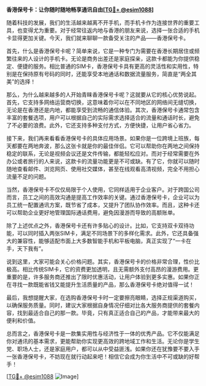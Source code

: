 **香港保号卡：让你随时随地畅享通讯自由[[TG💪+ @esim1088](https://t.me/s/esim1088)]**

随着科技的发展，我们的生活越来越离不开手机，而手机卡作为连接世界的重要工具，也变得尤为重要。对于经常往返内地与香港的朋友来说，选择一张合适的手机卡显得更加关键。今天，我们就来聊聊一款备受关注的产品——香港保号卡。

首先，什么是香港保号卡呢？简单来说，它是一种专门为需要在香港长期居住或频繁往来的人设计的手机卡。无论是商务出差还是家庭探亲，这款卡都能为你提供稳定、便捷的服务。相比普通的SIM卡，香港保号卡具有更高的灵活性和实用性，特别是在保持原有号码的同时，还能享受本地通话和数据流量服务，简直是“两全其美”的选择！

那么，为什么越来越多的人开始青睐香港保号卡呢？这就要从它的核心优势说起。首先，它支持多网络运营商切换，这意味着你可以在不同地区的网络间无缝切换，无论是在香港还是内地，都能享受到流畅的通信体验。其次，香港保号卡通常包含丰富的套餐选项，用户可以根据自己的实际需求选择适合的流量和通话时长，避免了不必要的浪费。此外，它还支持多种支付方式，方便快捷，让用户省心省力。

接下来，我们再来看看香港保号卡的具体应用场景。如果你是一位跨境上班族，每天都要在两地奔波，那么这张卡就是你的最佳伴侣。它可以帮助你在两地之间保持稳定的联系，无论是视频会议还是文件传输，都能轻松应对。而对于经常需要在外办公或者旅行的人来说，这款卡的流量功能更是不可或缺。有了它，你就可以随时随地查看邮件、浏览网页、使用社交媒体，甚至在线观看高清视频，完全不用担心流量不足的问题。

当然，香港保号卡不仅仅局限于个人使用，它同样适用于企业客户。对于跨国公司而言，员工之间的高效沟通是提高工作效率的关键。通过香港保号卡，企业可以为员工统一配置通讯方案，既节省了成本，又提升了团队协作效率。而且，这种卡还可以帮助企业更好地管理国际通话费用，避免因漫游而导致的高额账单。

除了上述优点之外，香港保号卡还有许多贴心的设计。比如，它支持双卡双待功能，可以同时插入两张SIM卡，满足不同场景下的多样化需求。此外，它还具备强大的兼容性，能够适配市面上大多数智能手机和平板电脑，真正实现了“一卡在手，天下我有”。

说到这里，大家可能会关心价格问题。其实，香港保号卡的价格非常合理，性价比极高。相比传统SIM卡，它的资费更加透明，且无需额外支付高昂的漫游费用。更重要的是，许多服务商还推出了限时优惠活动，让用户体验到更多实惠。如果你正在寻找一款既能省钱又能提升生活质量的产品，那么香港保号卡绝对值得一试！

最后，我想提醒大家，在选购香港保号卡时一定要擦亮眼睛，选择正规渠道购买，以确保服务质量。同时，建议大家根据自身情况仔细对比各大服务商提供的套餐内容，找到最适合自己的那一款。毕竟，只有真正适合自己的产品，才能带来最大的便利和价值。

总而言之，香港保号卡是一款集实用性与经济性于一体的优秀产品。它不仅能满足你对通讯的基本需求，更能帮助你实现更高效的跨地域工作和生活。无论你是学生党、职场人士，还是家庭用户，都可以从中受益匪浅。如果你还在犹豫要不要入手一张香港保号卡，不妨现在就行动起来吧！相信它会成为你生活中不可或缺的好帮手！

[[TG💪+ @esim1088](https://t.me/s/esim1088) ![Image](https://i.postimg.cc/4NQfJmqS/Snipaste-2025-05-13-00-14-12.png)]